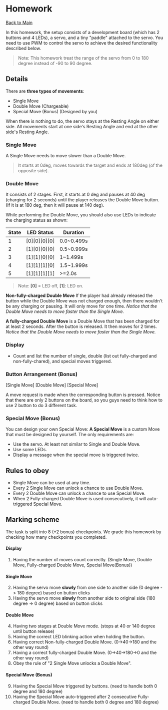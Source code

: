 # Homework
[Back to Main](README.md)

In this homework, the setup consists of a development board (which has 2 buttons and 4 LEDs), a servo, and a tiny "paddle" attached to the servo. You need to use PWM to control the servo to achieve the desired functionality described below.

> Note: This homework treat the range of the servo from 0 to 180 degree instead of -90 to 90 degree.

## Details

There are **three types of movements**:

* Single Move
* Double Move (Chargeable)
* Special Move (Bonus) (Designed by you)

When there is nothing to do, the servo stays at the Resting Angle on either side. All movements start at one side's Resting Angle and end at the other side's Resting Angle.

### Single Move

A Single Move needs to move slower than a Double Move.

> It starts at 0deg, moves towards the target and ends at 180deg (of the opposite side).

### Double Move

It consists of 2 stages. First, it starts at 0 deg and pauses at 40 deg (charging for 2 seconds) until the player releases the Double Move button. (If it is at 180 deg, then it will pause at 140 deg).

While performing the Double Move, you should also use LEDs to indicate the charging status as shown:


| State | LED Status       | Duration    |
| ----- | ---------------- | ----------- |
| 1     | \[0]\[0]\[0]\[0] | 0.0\~0.499s |
| 2     | \[1]\[0]\[0]\[0] | 0.5\~0.999s |
| 3     | \[1]\[1]\[0]\[0] | 1\~1.499s   |
| 4     | \[1]\[1]\[1]\[0] | 1.5\~1.999s |
| 5     | \[1]\[1]\[1]\[1] | >=2.0s      |

> Note: **\[0]** = LED off, **\[1]**: LED on.

**Non-fully-charged Double Move** If the player had already released the button while the Double Move was not charged enough, then there wouldn't be any charging or pausing. It will only move for one time. _Notice that the Double Move needs to move faster than the Single Move._

**A fully-charged Double Move** is a Double Move that has been charged for at least 2 seconds. After the button is released. It then moves for 2 times. _Notice that the Double Move needs to move faster than the Single Move._

### Display

* Count and list the number of single, double (list out fully-charged and non-fully-chared), and special moves triggered.


### Button Arrangement (Bonus)

\[Single Move] \[Double Move] \[Special Move]

A move request is made when the corresponding button is pressed. Notice that there are only 2 buttons on the board, so you guys need to think how to use 2 button to do 3 different task.

### Special Move (Bonus)

You can design your own Special Move: **A Special Move** is a custom Move that must be designed by yourself. The only requirements are:

* Use the servo. At least not similar to Single and Double Move.
* Use some LEDs.
* Display a message when the special move is triggered twice.

## Rules to obey

* Single Move can be used at any time.
* Every 2 Single Move can unlock a chance to use Double Move.
* Every 2 Double Move can unlock a chance to use Special Move.
* When 2 Fully-charged Double Move is used consecutively, it will auto-triggered Special Move.

## Marking scheme 

The task is split into 8 (+2 bonus) checkpoints. We grade this homework by checking how many checkpoints you completed.

#### Display

1. Having the number of moves count correctly. (Single Move, Double Move, Fully-charged Double Move, Special Move(Bonus))

#### Single Move

2. Having the servo move **slowly** from one side to another side (0 degree -> 180 degree) based on button clicks 
3. Having the servo move **slowly** from another side to original side (180 degree -> 0 degree) based on button clicks 

#### Double Move

4. Having two stages at Double Move mode. (stops at 40 or 140 degree until button release) 
5. Having the correct LED blinking action when holding the button.
6. Having correct Non-fully-charged Double Move. (0->40->180 and the other way round)
7. Having a correct fully-charged Double Move. (0->40->180->0 and the other way round)
8. Obey the rule of "2 Single Move unlocks a Double Move".

#### Special Move (Bonus)

9. Having the Special Move triggered by buttons. (need to handle both 0 degree and 180 degree)
10. Having the Special Move auto-triggered after 2 consecutive Fully-charged Double Move. (need to handle both 0 degree and 180 degree)

